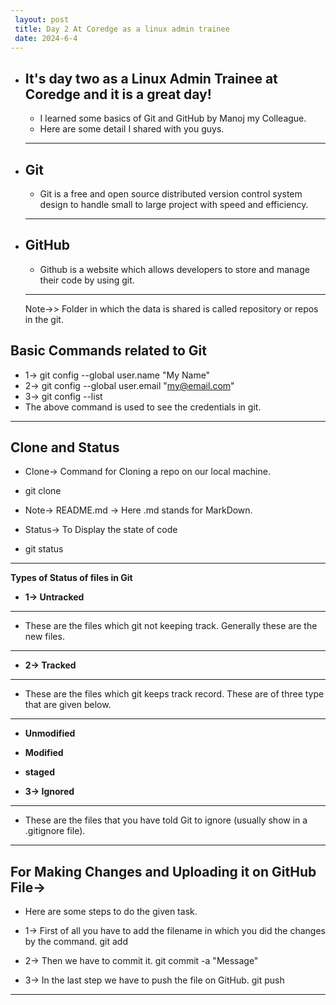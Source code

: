 ```yaml
---
 layout: post
 title: Day 2 At Coredge as a linux admin trainee
 date: 2024-6-4
---
```


- **It's day two as a Linux Admin Trainee at Coredge and it is a great day!**
  ---
    - I learned some basics of Git and GitHub by Manoj my Colleague.
    - Here are some detail I shared with you guys.
  ---

- **Git**
   ---
    - Git is a free and open source distributed version control system design to handle small to large project  with speed and efficiency.
   ---
- **GitHub**
  ---
   - Github is a website which allows developers to store and manage their code by using git.
  ---
    Note->> Folder in which the data is shared is called repository or repos in the git.

**Basic Commands related to Git**
---
- 1-> git config --global user.name "My Name"
- 2-> git config --global user.email "my@email.com"
- 3-> git config --list 
- The above command is used to see the credentials in git.
---
**Clone and Status**
---
 - Clone-> Command for Cloning a repo on our local machine.
 - git clone <https link from the github>

 - Note-> README.md -> Here .md stands for MarkDown.

 - Status-> To Display the state of code 
 - git status
---

**Types of Status of files in Git**
- **1-> Untracked**
---
 - These are the files which git not keeping track. Generally these are the new files.
---

- **2-> Tracked**
---
- These are the files which git keeps track record. These are of three type that are given below.
---
- **Unmodified**
- **Modified**
- **staged**

- **3-> Ignored**
---
 - These are the files that you have told Git to ignore (usually show in a .gitignore file).
---
**For Making Changes and Uploading it on GitHub File->**
---
- Here are some steps to do the given task.

- 1-> First of all you have to add the filename in which you did the changes by the command.
git add <filename>

- 2-> Then we have to commit it.
git commit -a "Message"

- 3-> In the last step we have to push the file on GitHub.
git push <filename>
---


